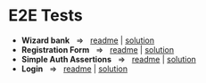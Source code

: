 # E2E Tests

- **Wizard bank**  ‎ ‎    =>‎‎   ‎ ‎  [readme](https://github.com/TykhonKozachenko/cypress_e2e_wizard_bank/blob/testing/readme.md) | [solution](https://github.com/TykhonKozachenko/cypress_e2e_wizard_bank/commit/fca24de4727e0484739a136c3d585f45b47a8b84)
- **Registration Form**  ‎ ‎    =>‎‎   ‎ ‎  [readme](https://github.com/TykhonKozachenko/cypress_e2e_student_registration_form/blob/testing/readme.md) | [solution](https://github.com/TykhonKozachenko/cypress_e2e_student_registration_form/commit/3c15ddf8cf3780b30adfe8434ec4010a7307d18d)
- **Simple Auth Assertions**  ‎ ‎    =>‎‎   ‎ ‎  [readme](https://github.com/TykhonKozachenko/cypress_e2e_simple_auth/blob/testing/readme.md) | [solution](https://github.com/TykhonKozachenko/cypress_e2e_simple_auth/commit/06288705387010a2af08fa009b3a97fd1db1aa86)
- **Login**  ‎ ‎    =>‎‎   ‎ ‎  [readme](https://github.com/TykhonKozachenko/cypress_e2e_login/blob/testing/README.md) | [solution](https://github.com/TykhonKozachenko/cypress_e2e_login/commit/adf1a3e84f7143c7f40a580893b238056ea521d9)
